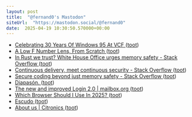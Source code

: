 ```yaml
---
layout: post
title:  "@fernand0's Mastodon"
siteUrl:  "https://mastodon.social/@fernand0"
date:  2025-04-19 10:30:50.570000+00:00
---
```

*  [Celebrating 30 Years Of Windows 95 At VCF ](https://hackaday.com/2025/04/06/celebrating-30-years-of-windows-95) ([toot](https://mastodon.social/@fernand0/114364163723644428))
*  [A Low F Number Lens, From Scratch ](https://hackaday.com/2025/04/06/a-low-f-number-lens-from-scratch) ([toot](https://mastodon.social/@fernand0/114363860225073574))
*  [In Rust we trust? White House Office urges memory safety - Stack Overflow ](https://stackoverflow.blog/2024/12/30/in-rust-we-trust-white-house-office-urges-memory-safety) ([toot](https://mastodon.social/@fernand0/114363715062398870))
*  [Continuous delivery, meet continuous security - Stack Overflow ](https://stackoverflow.blog/2022/11/30/continuous-delivery-meet-continuous-security) ([toot](https://mastodon.social/@fernand0/114361951588545762))
*  [Secure coding beyond just memory safety - Stack Overflow ](https://stackoverflow.blog/2025/03/04/secure-coding-beyond-just-memory-safety) ([toot](https://mastodon.social/@fernand0/114360197278907562))
*  [Diapasón. ](https://avecesunafoto.wordpress.com/2025/04/17/diapason) ([toot](https://mastodon.social/@fernand0/114360170667470265))
*  [The new and improved Login 2.0 \| mailbox.org ](https://mailbox.org/en/post/the-new-logi) ([toot](https://mastodon.social/@fernand0/114359893645058774))
*  [Which Browser Should I Use In 2025? ](https://hackaday.com/2025/04/07/which-browser-should-i-use-in-2025) ([toot](https://mastodon.social/@fernand0/114359669925858174))
*  [Escudo ](https://www.flickr.com/photos/fernand0/54418516277) ([toot](https://mastodon.social/@fernand0/114359639726208095))
*  [About us \| Citronics ](https://citronics.eu/about-us) ([toot](https://mastodon.social/@fernand0/114359484334851018))
